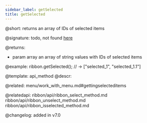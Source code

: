 ```yaml
---
sidebar_label: getSelected
title: getSelected
---          
```


@short: returns an array of IDs of selected items

@signature: todo, not found [here](https://cdn.dhtmlx.com/suite/pro/edge/types/ts-ribbon/sources/types.d.ts)

@returns:
- param     array    an array of string values with IDs of selected items

@example:
ribbon.getSelected(); // -> ["selected_1", "selected_1.1"]


@template: api_method
@descr:

@related: menu/work_with_menu.md#gettingselecteditems

@relatedapi:
ribbon/api/ribbon_select_method.md
ribbon/api/ribbon_unselect_method.md
ribbon/api/ribbon_isselected_method.md



@changelog:
added in v7.0

